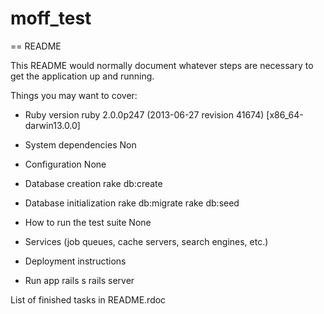 moff_test
=========
== README

This README would normally document whatever steps are necessary to get the
application up and running.

Things you may want to cover:

* Ruby version
ruby 2.0.0p247 (2013-06-27 revision 41674) [x86_64-darwin13.0.0]

* System dependencies
Non
* Configuration
None
* Database creation
rake db:create
* Database initialization
rake db:migrate
rake db:seed
* How to run the test suite
None
* Services (job queues, cache servers, search engines, etc.)

* Deployment instructions

* Run app
rails s
rails server


List of finished tasks in 
README.rdoc